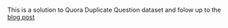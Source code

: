 This is a solution to Quora Duplicate Question dataset and folow up to the [blog
post](http://www.erogol.com/duplicate-question-detection-deep-learning/)
